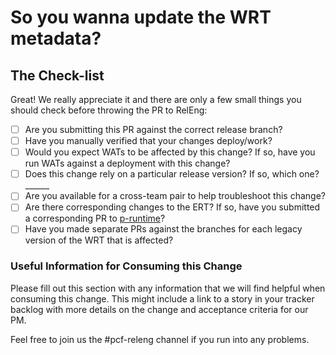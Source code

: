 # So you wanna update the WRT metadata?

## The Check-list

Great! We really appreciate it and there are only a few small things
you should check before throwing the PR to RelEng:

- [ ] Are you submitting this PR against the correct release branch?
- [ ] Have you manually verified that your changes deploy/work?
- [ ] Would you expect WATs to be affected by this change? If so, have you run WATs against a deployment with this change?
- [ ] Does this change rely on a particular release version? If so, which one? ______
- [ ] Are you available for a cross-team pair to help troubleshoot this change?
- [ ] Are there corresponding changes to the ERT? If so, have you submitted a corresponding PR to [p-runtime](https://github.com/pivotal-cf/p-runtime)?
- [ ] Have you made separate PRs against the branches for each legacy version of the WRT that is affected?

### Useful Information for Consuming this Change

Please fill out this section with any information that we will find helpful
when consuming this change. This might include a link to a story in your
tracker backlog with more details on the change and acceptance criteria for our PM.

Feel free to join us the #pcf-releng channel if you run into any problems.

